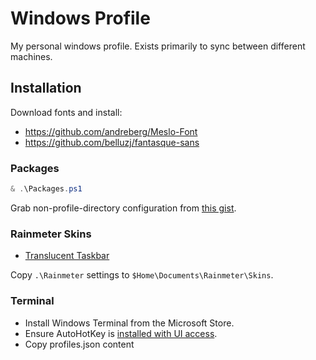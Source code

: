 # Windows Profile

My personal windows profile. Exists primarily to sync between different machines.

## Installation

Download fonts and install:

- https://github.com/andreberg/Meslo-Font
- https://github.com/belluzj/fantasque-sans

### Packages

```powershell
& .\Packages.ps1
```

Grab non-profile-directory configuration from [this gist](https://gist.github.com/jeremytwfortune/fe850de4eb384b2c78812bf2c0b97e64).

### Rainmeter Skins

- [Translucent Taskbar](https://www.deviantart.com/arkenthera/art/TranslucentTaskbar-1-2-656402039)

Copy `.\Rainmeter` settings to `$Home\Documents\Rainmeter\Skins`.

### Terminal

- Install Windows Terminal from the Microsoft Store.
- Ensure AutoHotKey is [installed with UI access](https://documentation.help/AutoHotKey-Functions/FAQ.htm#uac).
- Copy profiles.json content
